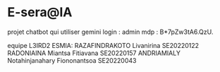 # E-sera@IA
projet chatbot qui utiliser gemini
login : admin
mdp : B*7pZw3tA6.QzU.

equipe L3IRD2 ESMIA:
RAZAFINDRAKOTO Livanirina SE20220122
RADONIAINA Miantsa Fitiavana SE20220157
ANDRIAMIALY Notahinjanahary Fiononantsoa SE20220043
